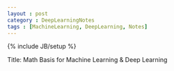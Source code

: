 ```yaml
---
layout : post
category : DeepLearningNotes
tags : [MachineLearning, DeepLearning, Notes]
---
```


{% include JB/setup %}

Title: Math Basis for Machine Learning & Deep Learning


